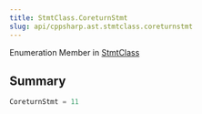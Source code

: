 ```yaml
---
title: StmtClass.CoreturnStmt
slug: api/cppsharp.ast.stmtclass.coreturnstmt
---
```

Enumeration Member in [StmtClass](/api/cppsharp/ast/stmtclass)

## Summary



```csharp
CoreturnStmt = 11
```

